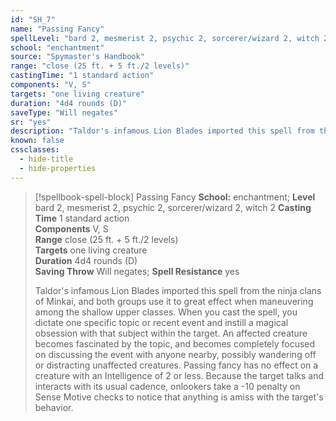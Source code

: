 ```yaml
---
id: "SH_7"
name: "Passing Fancy"
spellLevel: "bard 2, mesmerist 2, psychic 2, sorcerer/wizard 2, witch 2"
school: "enchantment"
source: "Spymaster's Handbook"
range: "close (25 ft. + 5 ft./2 levels)"
castingTime: "1 standard action"
components: "V, S"
targets: "one living creature"
duration: "4d4 rounds (D)"
saveType: "Will negates"
sr: "yes"
description: "Taldor's infamous Lion Blades imported this spell from the ninja clans of Minkai, and both groups use it to great effect when maneuvering among the shallow upper classes. When you cast the spell, you dictate one specific topic or recent event and instill a magical obsession with that subject within the target. An affected creature becomes fascinated by the topic, and becomes  completely focused on discussing the event with anyone nearby, possibly wandering off or distracting unaffected creatures. Passing fancy has no effect on a creature with an Intelligence of 2 or less.  Because the target talks and interacts with its usual cadence, onlookers take a -10 penalty on Sense Motive checks to notice that anything is amiss with the target's behavior."
known: false
cssclasses:
  - hide-title
  - hide-properties
---
```


> [!spellbook-spell-block] Passing Fancy
> **School:** enchantment; **Level** bard 2, mesmerist 2, psychic 2, sorcerer/wizard 2, witch 2
> **Casting Time** 1 standard action  
> **Components** V, S  
> **Range** close (25 ft. + 5 ft./2 levels)  
> **Targets** one living creature  
> **Duration** 4d4 rounds (D)  
> **Saving Throw** Will negates; **Spell Resistance** yes
> 
> Taldor's infamous Lion Blades imported this spell from the ninja clans of Minkai, and both groups use it to great effect when maneuvering among the shallow upper classes. When you cast the spell, you dictate one specific topic or recent event and instill a magical obsession with that subject within the target. An affected creature becomes fascinated by the topic, and becomes  completely focused on discussing the event with anyone nearby, possibly wandering off or distracting unaffected creatures. Passing fancy has no effect on a creature with an Intelligence of 2 or less.  Because the target talks and interacts with its usual cadence, onlookers take a -10 penalty on Sense Motive checks to notice that anything is amiss with the target's behavior.